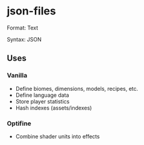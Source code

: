# json-files

Format: Text

Syntax: JSON

## Uses

### Vanilla
* Define biomes, dimensions, models, recipes, etc.
* Define language data
* Store player statistics
* Hash indexes (assets/indexes)

### Optifine
* Combine shader units into effects
